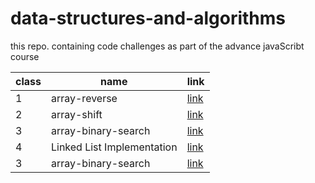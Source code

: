 # data-structures-and-algorithms
this repo. containing code challenges as part of the advance javaScribt course 


| class | name                | link                                               |
|-------|---------------------|----------------------------------------------------|
| 1     | array-reverse       | [link](./challenges/arrayReverse/array-reverse.js) |
| 2     | array-shift         | [link](./challenges/arrayReverse/array-shift.js)   |
| 3     | array-binary-search | [link]()                                           |
| 4     | Linked List Implementation | [link](./challenges/arrayReverse/linkedList)                                           |
| 3     | array-binary-search | [link](./challenges/arrayReverse/linkedList)                                           |